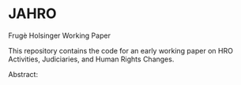 # JAHRO
Frugè Holsinger Working Paper

This repository contains the code for an early working paper on HRO Activities, Judiciaries, and Human Rights Changes. 

Abstract: 

